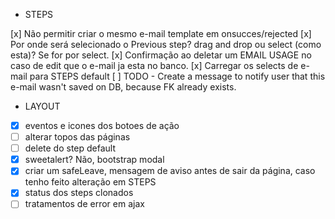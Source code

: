 - STEPS

[x] Não permitir criar o mesmo e-mail template em onsucces/rejected
[x] Por onde será selecionado o Previous step? drag and drop ou select (como esta)? Se for por select.
[x] Confirmação ao deletar um EMAIL USAGE no caso de edit que o e-mail ja esta no banco.
[x] Carregar os selects de e-mail para STEPS default
[ ] TODO - Create a message to notify user that this e-mail wasn't saved on DB, because FK already exists.

- LAYOUT
-[x] eventos e icones dos botoes de ação
-[ ] alterar topos das páginas
-[ ] delete do step default
-[x] sweetalert? Não, bootstrap modal
-[x] criar um safeLeave, mensagem de aviso antes de sair da página, caso tenho feito alteração em STEPS
-[x] status dos steps clonados
-[ ] tratamentos de error em ajax